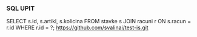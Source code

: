 ### SQL UPIT
SELECT s.id, s.artikl, s.kolicina
FROM stavke s
JOIN racuni r ON s.racun = r.id
WHERE r.id = ?;
https://github.com/svalinai/test-is.git
